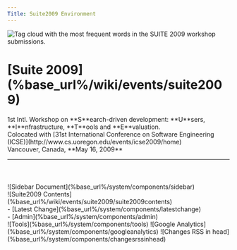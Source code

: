 ```yaml
---
Title: Suite2009 Environment
---
```


<div class="container">
  <img class="cloud" title="Tag cloud with the most frequent words in the SUITE 2009 workshop submissions." src="/download/suite/SUITE09-software-developer-examples-source-code-search-workshop.gif"/>
  <div class="header column span-24 last">
    <h1 class="heading">[Suite 2009](%base_url%/wiki/events/suite2009)</h1>
    <p>1st Intl. Workshop on **S**earch-driven development: **U**sers, **I**nfrastructure, **T**ools and **E**valuation.
    <br/>Colocated with [31st International Conference on Software Engineering (ICSE)](http://www.cs.uoregon.edu/events/icse2009/home)
    <br/>Vancouver, Canada, **May 16, 2009**
    </p>
    <hr/>
  </div>  
  <div class="column span-24 last mainbody">
    <h1 class="heading"></h1>
    <div class="sidebar column span-6 prepend-2 last">![Sidebar Document](%base_url%/system/components/sidebar)</div>
    <div class="contents column span-16">![Suite2009 Contents](%base_url%/wiki/events/suite2009/suite2009contents)</div>
  </div>
  <div class="footnote">- [Latest Change](%base_url%/system/components/latestchange)</div>
  - [Admin](%base_url%/system/components/admin)
</div>
<div class="hidden">
![Tools](%base_url%/system/components/tools)
![Google Analytics](%base_url%/system/components/googleanalytics)
![Changes RSS in head](%base_url%/system/components/changesrssinhead)
</div>
